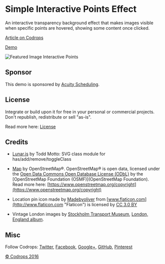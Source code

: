 # Simple Interactive Points Effect



An interactive transparency background effect that makes images visible when specific points are hovered, showing some content once clicked.

[Article on Codrops](http://tympanus.net/codrops/?p=27459)

[Demo](http://tympanus.net/Development/InteractivePoints/)

![Featured Image Interactive Points](http://tympanus.net/codrops/wp-content/uploads/2016/07/InteractivePoints_800x600.jpg)

## Sponsor

This demo is sponsored by [Acuity Scheduling](https://goo.gl/VqOfus).

## License

Integrate or build upon it for free in your personal or commercial projects. Don't republish, redistribute or sell "as-is". 

Read more here: [License](http://tympanus.net/codrops/licensing/)

## Credits

- [Lunar.js](https://github.com/toddmotto/lunar) by Todd Motto: SVG class module for has/add/remove/toggleClass

- [Map](https://www.openstreetmap.org/way/4358417#map=18/51.50980/-0.13000) by OpenStreetMap®. OpenStreetMap® is open data, licensed under the [Open Data Commons Open Database License (ODbL)](http://opendatacommons.org/licenses/odbl/) by the [OpenStreetMap Foundation (OSMF)](OpenStreetMap Foundation). Read more here: [https://www.openstreetmap.org/copyright](https://www.openstreetmap.org/copyright)

- Location pin icon made by [Madebyoliver](http://www.flaticon.com/authors/madebyoliver "Madebyoliver") from [www.flaticon.com](http://www.flaticon.com "Flaticon") is licensed by [CC 3.0 BY](http://creativecommons.org/licenses/by/3.0/ "Creative Commons BY 3.0")

- Vintage London images by [Stockholm Transport Museum](https://www.flickr.com/photos/stockholmtransportmuseum_commons/), [London, England album](https://www.flickr.com/photos/stockholmtransportmuseum_commons/albums/72157627860632062).

## Misc

Follow Codrops: [Twitter](http://www.twitter.com/codrops), [Facebook](http://www.facebook.com/pages/Codrops/159107397912), [Google+](https://plus.google.com/101095823814290637419), [GitHub](https://github.com/codrops), [Pinterest](http://www.pinterest.com/codrops/)

[© Codrops 2016](http://www.codrops.com)





